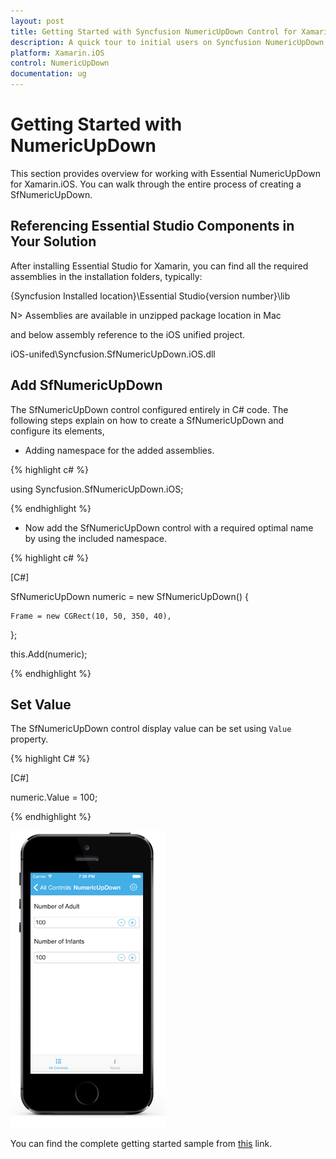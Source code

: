 ```yaml
---
layout: post
title: Getting Started with Syncfusion NumericUpDown Control for Xamarin.iOS
description: A quick tour to initial users on Syncfusion NumericUpDown control and customization features available in Xamarin.iOS platform 
platform: Xamarin.iOS
control: NumericUpDown 
documentation: ug
---
```


# Getting Started with NumericUpDown

This section provides overview for working with Essential NumericUpDown for Xamarin.iOS. You can walk through the entire process of creating a SfNumericUpDown.

## Referencing Essential Studio Components in Your Solution	

After installing Essential Studio for Xamarin, you can find all the required assemblies in the installation folders, typically:

{Syncfusion Installed location}\Essential Studio{version number}\lib

N> Assemblies are available in unzipped package location in Mac

and below assembly reference to the iOS unified project.

iOS-unifed\Syncfusion.SfNumericUpDown.iOS.dll

## Add SfNumericUpDown

The SfNumericUpDown control configured entirely in C# code. The following steps explain on how to create a SfNumericUpDown and configure its elements,

* Adding namespace for the added assemblies. 

{% highlight c# %}

using Syncfusion.SfNumericUpDown.iOS; 

{% endhighlight %}

* Now add the SfNumericUpDown control with a required optimal name by using the included namespace.

{% highlight c# %}

[C#]

SfNumericUpDown numeric = new SfNumericUpDown()
{
	
	Frame = new CGRect(10, 50, 350, 40),
};

this.Add(numeric);

{% endhighlight %}

## Set Value

The SfNumericUpDown control display value can be set using `Value` property. 

{% highlight C# %}

[C#]

numeric.Value = 100;

{% endhighlight %}

![Display the NumericUpDown with value](images/gettingstarted.png)

You can find the complete getting started sample from [this](https://github.com/SyncfusionExamples/Getting-Started-SfNumericUpDown-in-Xamarin-iOS) link.